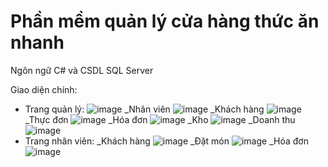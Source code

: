 # Phần mềm quản lý cửa hàng thức ăn nhanh
Ngôn ngữ C# và CSDL SQL Server

Giao diện chính:
- Trang quản lý: 
![image](https://user-images.githubusercontent.com/88521078/209420211-97836370-9340-45be-8c36-a5035c6dc7d2.png)
  _Nhân viên
![image](https://user-images.githubusercontent.com/88521078/209420217-c01646c3-84db-42f0-b271-c8c1a79e1f3a.png)
  _Khách hàng
![image](https://user-images.githubusercontent.com/88521078/209420219-6cf042e3-c5f4-42de-8a59-dcff45736cae.png)
  _Thực đơn
![image](https://user-images.githubusercontent.com/88521078/209420223-643d2589-20b8-4667-96be-62f656174e29.png)
  _Hóa đơn 
 ![image](https://user-images.githubusercontent.com/88521078/209420227-6a120d89-b31e-4297-9dac-cfcb6cc7280e.png)
  _Kho
 ![image](https://user-images.githubusercontent.com/88521078/209420228-1b6b2c84-e1d3-44f9-b406-777194a74b7f.png)
  _Doanh thu 
 ![image](https://user-images.githubusercontent.com/88521078/209420242-c4fed3da-d8bf-4aec-ab5f-84246aa17a51.png)
- Trang nhân viên:
  _Khách hàng
 ![image](https://user-images.githubusercontent.com/88521078/209420181-9931e3a0-64b5-48e9-9d1f-28daff9c4f99.png)
 _Đặt món
 ![image](https://user-images.githubusercontent.com/88521078/209420194-a40f29d7-9e88-46e4-a3f6-1a3b17982401.png)
 _Hóa đơn
 ![image](https://user-images.githubusercontent.com/88521078/209420200-1d3d0b96-7dc8-4997-baaa-453cbb693a45.png)

